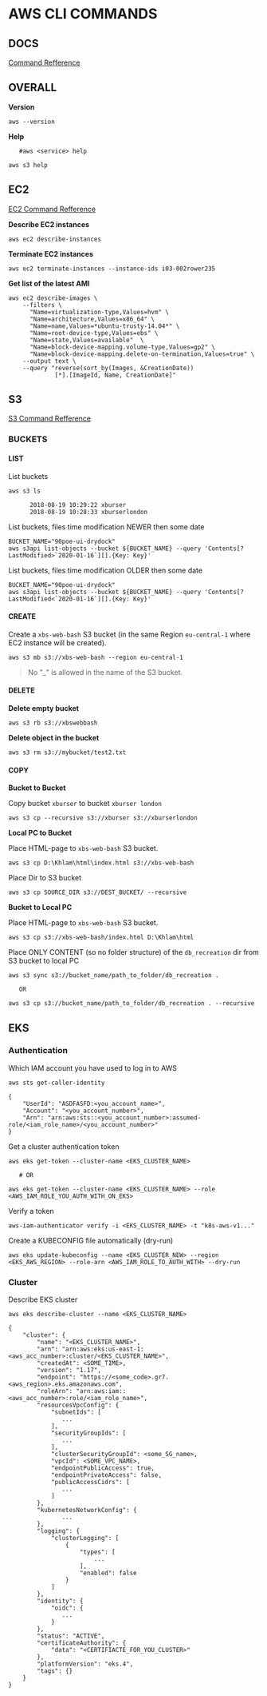 # AWS CLI COMMANDS


## DOCS

[Command Refference](https://docs.aws.amazon.com/cli/latest/index.html)



## OVERALL

**Version**
```
aws --version
```

**Help**
```
   #aws <service> help
   
aws s3 help
```


## EC2

[EC2 Command Refference](https://docs.aws.amazon.com/cli/latest/reference/ec2/index.html)

**Describe EC2 instances**
```
aws ec2 describe-instances
```

**Terminate EC2 instances**
```
aws ec2 terminate-instances --instance-ids i03-002rower235
```

**Get list of the latest AMI**
```
aws ec2 describe-images \
    --filters \
      "Name=virtualization-type,Values=hvm" \
      "Name=architecture,Values=x86_64" \
      "Name=name,Values=*ubuntu-trusty-14.04*" \
      "Name=root-device-type,Values=ebs" \
      "Name=state,Values=available"  \
      "Name=block-device-mapping.volume-type,Values=gp2" \
      "Name=block-device-mapping.delete-on-termination,Values=true" \
    --output text \
    --query "reverse(sort_by(Images, &CreationDate))
             [*].[ImageId, Name, CreationDate]"
```



## S3

[S3 Command Refference](https://docs.aws.amazon.com/cli/latest/reference/s3/index.html)

### BUCKETS

#### LIST

List buckets
```
aws s3 ls

      2018-08-19 10:29:22 xburser
      2018-08-19 10:28:33 xburserlondon
```

List buckets, files time modification NEWER then some date
```
BUCKET_NAME="90poe-ui-drydock"
aws s3api list-objects --bucket ${BUCKET_NAME} --query 'Contents[?LastModified>`2020-01-16`][].{Key: Key}'
```

List buckets, files time modification OLDER then some date
```
BUCKET_NAME="90poe-ui-drydock"
aws s3api list-objects --bucket ${BUCKET_NAME} --query 'Contents[?LastModified<`2020-01-16`][].{Key: Key}'
```

#### CREATE

Create a `xbs-web-bash` S3 bucket (in the same Region `eu-central-1` where EC2 instance will be created).
```
aws s3 mb s3://xbs-web-bash --region eu-central-1
```

> No "_" is allowed in the name of the S3 bucket.


#### DELETE

**Delete empty bucket**
```
aws s3 rb s3://xbswebbash
```

**Delete object in the bucket**
```
aws s3 rm s3://mybucket/test2.txt
```

#### COPY

**Bucket to Bucket**

Copy bucket `xburser` to bucket `xburser london`
```
aws s3 cp --recursive s3://xburser s3://xburserlondon
```

**Local PC to Bucket**

Place HTML-page to `xbs-web-bash` S3 bucket.
```
aws s3 cp D:\Khlam\html\index.html s3://xbs-web-bash
```

Place Dir to S3 bucket
```
aws s3 cp SOURCE_DIR s3://DEST_BUCKET/ --recursive
```

**Bucket to Local PC**

Place HTML-page to `xbs-web-bash` S3 bucket.
```
aws s3 cp s3://xbs-web-bash/index.html D:\Khlam\html
```

Place ONLY CONTENT (so no folder structure) of the `db_recreation` dir from S3 bucket to local PC
```
aws s3 sync s3://bucket_name/path_to_folder/db_recreation .

   OR
   
aws s3 cp s3://bucket_name/path_to_folder/db_recreation . --recursive
```





## EKS

### Authentication

Which IAM account you have used to log in to AWS 
```
aws sts get-caller-identity 

{
    "UserId": "ASDFASFD:<you_account_name>",
    "Account": "<you_account_number>",
    "Arn": "arn:aws:sts::<you_account_number>:assumed-role/<iam_role_name>/<you_account_number>"
}
```

Get a cluster authentication token
```
aws eks get-token --cluster-name <EKS_CLUSTER_NAME>

   # OR
   
aws eks get-token --cluster-name <EKS_CLUSTER_NAME> --role <AWS_IAM_ROLE_YOU_AUTH_WITH_ON_EKS>
```

Verify a token
```
aws-iam-authenticator verify -i <EKS_CLUSTER_NAME> -t "k8s-aws-v1..."
```

Create a KUBECONFIG file automatically (dry-run)
```
aws eks update-kubeconfig --name <EKS_CLUSTER_NEW> --region <EKS_AWS_REGION> --role-arn <AWS_IAM_ROLE_TO_AUTH_WITH> --dry-run
```

### Cluster

Describe EKS cluster
```
aws eks describe-cluster --name <EKS_CLUSTER_NAME>

{
    "cluster": {
        "name": "<EKS_CLUSTER_NAME>",
        "arn": "arn:aws:eks:us-east-1:<aws_acc_number>:cluster/<EKS_CLUSTER_NAME>",
        "createdAt": <SOME_TIME>,
        "version": "1.17",
        "endpoint": "https://<some_code>.gr7.<aws_region>.eks.amazonaws.com",
        "roleArn": "arn:aws:iam::<aws_acc_number>:role/<iam_role_name>",
        "resourcesVpcConfig": {
            "subnetIds": [
               ...
            ],
            "securityGroupIds": [
               ...
            ],
            "clusterSecurityGroupId": <some_SG_name>,
            "vpcId": <SOME_VPC_NAME>,
            "endpointPublicAccess": true,
            "endpointPrivateAccess": false,
            "publicAccessCidrs": [
               ...
            ]
        },
        "kubernetesNetworkConfig": {
               ...
        },
        "logging": {
            "clusterLogging": [
                {
                    "types": [
                        ...
                    ],
                    "enabled": false
                }
            ]
        },
        "identity": {
            "oidc": {
               ...
            }
        },
        "status": "ACTIVE",
        "certificateAuthority": {
            "data": "<CERTIFIACTE_FOR_YOU_CLUSTER>"
        },
        "platformVersion": "eks.4",
        "tags": {}
    }
}


```















